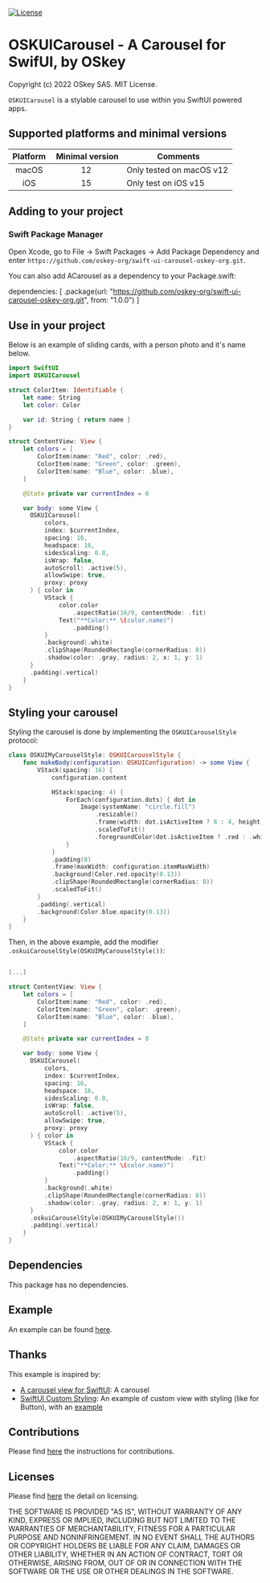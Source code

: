 [![License](https://img.shields.io/badge/license-MIT-blue)](./LICENSE)

# OSKUICarousel - A Carousel for SwifUI, by OSkey

Copyright (c) 2022 OSkey SAS. MIT License.

`OSKUICarousel` is a stylable carousel to use within you SwiftUI powered apps.

## Supported platforms and minimal versions

| Platform |  Minimal version |  Comments                |
| :------: | :--------------: | ------------------------ |
|  macOS   |        12        | Only tested on macOS v12 |
|   iOS    |        15        | Only test on iOS v15     |

## Adding to your project

### Swift Package Manager

Open Xcode, go to File -> Swift Packages -> Add Package Dependency and enter
`https://github.com/oskey-org/swift-ui-carousel-oskey-org.git`.

You can also add ACarousel as a dependency to your Package.swift:

dependencies: [
.package(url: "https://github.com/oskey-org/swift-ui-carousel-oskey-org.git", from: "1.0.0")
]

## Use in your project

Below is an example of sliding cards, with a person photo and it's name below.

```swift
import SwiftUI
import OSKUICarousel

struct ColorItem: Identifiable {
    let name: String
    let color: Color

    var id: String { return name }
}

struct ContentView: View {
    let colors = [
        ColorItem(name: "Red", color: .red),
        ColorItem(name: "Green", color: .green),
        ColorItem(name: "Blue", color: .blue),
    ]

    @State private var currentIndex = 0

    var body: some View {
      OSKUICarousel(
          colors,
          index: $currentIndex,
          spacing: 16,
          headspace: 16,
          sidesScaling: 0.8,
          isWrap: false,
          autoScroll: .active(5),
          allowSwipe: true,
          proxy: proxy
      ) { color in
          VStack {
              color.color
                  .aspectRatio(16/9, contentMode: .fit)
              Text("**Color:** \(color.name)")
                  .padding()
          }
          .background(.white)
          .clipShape(RoundedRectangle(cornerRadius: 8))
          .shadow(color: .gray, radius: 2, x: 1, y: 1)
      }
      .padding(.vertical)
    }
}
```

## Styling your carousel

Styling the carousel is done by implementing the `OSKUICarouselStyle` protocol:

```swift
class OSKUIMyCarouselStyle: OSKUICarouselStyle {
    func makeBody(configuration: OSKUIConfiguration) -> some View {
        VStack(spacing: 16) {
            configuration.content

            HStack(spacing: 4) {
                ForEach(configuration.dots) { dot in
                    Image(systemName: "circle.fill")
                        .resizable()
                        .frame(width: dot.isActiveItem ? 8 : 4, height: dot.isActiveItem ? 8 : 4, alignment: .center)
                        .scaledToFit()
                        .foregroundColor(dot.isActiveItem ? .red : .white)
                }
            }
            .padding(8)
            .frame(maxWidth: configuration.itemMaxWidth)
            .background(Color.red.opacity(0.13))
            .clipShape(RoundedRectangle(cornerRadius: 8))
            .scaledToFit()
        }
        .padding(.vertical)
        .background(Color.blue.opacity(0.13))
    }
}
```

Then, in the above example, add the modifier
`.oskuiCarouselStyle(OSKUIMyCarouselStyle())`:

```swift

[...]

struct ContentView: View {
    let colors = [
        ColorItem(name: "Red", color: .red),
        ColorItem(name: "Green", color: .green),
        ColorItem(name: "Blue", color: .blue),
    ]

    @State private var currentIndex = 0

    var body: some View {
      OSKUICarousel(
          colors,
          index: $currentIndex,
          spacing: 16,
          headspace: 16,
          sidesScaling: 0.8,
          isWrap: false,
          autoScroll: .active(5),
          allowSwipe: true,
          proxy: proxy
      ) { color in
          VStack {
              color.color
                  .aspectRatio(16/9, contentMode: .fit)
              Text("**Color:** \(color.name)")
                  .padding()
          }
          .background(.white)
          .clipShape(RoundedRectangle(cornerRadius: 8))
          .shadow(color: .gray, radius: 2, x: 1, y: 1)
      }
      .oskuiCarouselStyle(OSKUIMyCarouselStyle())
      .padding(.vertical)
    }
}
```

## Dependencies

This package has no dependencies.

## Example

An example can be found [here](./Example/OSKUICarouselApp/).

## Thanks

This example is inspired by:

- [A carousel view for SwiftUI](https://iosexample.com/a-carousel-view-for-swiftui/):
  A carousel
- [SwiftUI Custom Styling](https://swiftui-lab.com/custom-styling/): An example
  of custom view with styling (like for Button), with an [example](https://gist.github.com/swiftui-lab/4469338fd099285aed2d1fd00f5da745)

## Contributions

Please find [here](./CONTRIBUTING.md) the instructions for contributions.

## Licenses

Please find [here](./LICENSE) the detail on licensing.

THE SOFTWARE IS PROVIDED "AS IS", WITHOUT WARRANTY OF ANY KIND, EXPRESS OR
IMPLIED, INCLUDING BUT NOT LIMITED TO THE WARRANTIES OF MERCHANTABILITY,
FITNESS FOR A PARTICULAR PURPOSE AND NONINFRINGEMENT. IN NO EVENT SHALL THE
AUTHORS OR COPYRIGHT HOLDERS BE LIABLE FOR ANY CLAIM, DAMAGES OR OTHER
LIABILITY, WHETHER IN AN ACTION OF CONTRACT, TORT OR OTHERWISE, ARISING FROM,
OUT OF OR IN CONNECTION WITH THE SOFTWARE OR THE USE OR OTHER DEALINGS IN THE
SOFTWARE.
